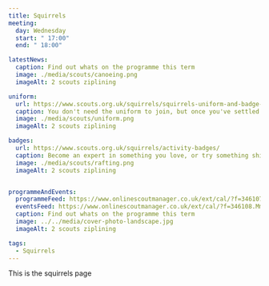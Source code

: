 ```yaml
---
title: Squirrels
meeting:
  day: Wednesday
  start: " 17:00"
  end: " 18:00"

latestNews:
  caption: Find out whats on the programme this term
  image: ./media/scouts/canoeing.png
  imageAlt: 2 scouts ziplining

uniform:
  url: https://www.scouts.org.uk/squirrels/squirrels-uniform-and-badge-placement/
  caption: You don't need the uniform to join, but once you've settled in, you'll be taking part in exciting activities and earning badges. So you'll need somewhere to put them!
  image: ./media/scouts/uniform.png
  imageAlt: 2 scouts ziplining

badges:
  url: https://www.scouts.org.uk/squirrels/activity-badges/
  caption: Become an expert in something you love, or try something shiny and new. There’s a badge to suit each and every Squirrel.
  image: ./media/scouts/rafting.png
  imageAlt: 2 scouts ziplining


programmeAndEvents:
  programmeFeed: https://www.onlinescoutmanager.co.uk/ext/cal/?f=346107.NDM5NTlmY2MwMDFkNjA4YjgxNTY3ZWYzN2ZlYWM4NzRiMWNmMWFiYzA4NzMyMTIwYmU3YzY3YWU0ZmJkMzBjMmM5YTJiMDY1NWRkMTA0NTIzYjBmOTVhNGQxNGIzNGNiZTczYzU4MzEzY2JjNzE2YjFmMTFhMjQyMzIzMmM0ZDQ%3D.e4wL4lCQbg
  eventsFeed: https://www.onlinescoutmanager.co.uk/ext/cal/?f=346108.MmMzNjYzNzhhMDNlMTI5MjE3ZjU4NzkwZGNlNmE0ZmIwZTEyNzQ5NDIzZDY5Mjc2ZGJmN2MyODJjOTVhOTVjNzc5YjAyMTAxNDQxYzk2MGFjYTllZDU1YTFkMTJhMDkyMzhmZmFhZTMxMjhjNjQyMDViZDI3MmYzMWU0NTdiOWI%3D.2SW61Cd4ki
  caption: Find out whats on the programme this term
  image: ../../media/cover-photo-landscape.jpg
  imageAlt: 2 scouts ziplining

tags:
  - Squirrels
---
```


This is the squirrels page